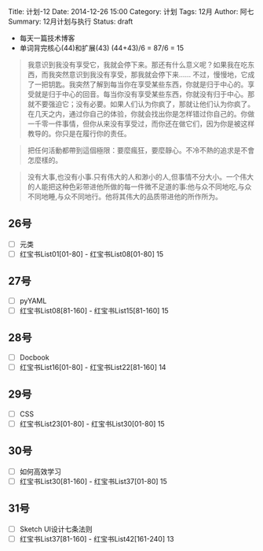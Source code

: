 Title: 计划-12
Date: 2014-12-26 15:00
Category: 计划
Tags: 12月
Author: 阿七
Summary: 12月计划与执行
Status: draft

+ 每天一篇技术博客
+ 单词背完核心(44)和扩展(43)
(44+43)/6 = 87/6 = 15

>我意识到我没有享受它，我就会停下来。那还有什么意义呢？如果我在吃东西，而我突然意识到我没有享受，那我就会停下来……
>不过，慢慢地，它成了一把钥匙。我突然了解到每当你在享受某些东西，你就是归于中心的。享受就是归于中心的回音。每当你没有享受某些东西，你就没有归于中心。那就不要强迫它；没有必要。如果人们认为你疯了，那就让他们认为你疯了。在几天之内，通过你自己的体验，你就会找出你是怎样错过你自己的。你做一千零一件事情，但你从来没有享受过，而你还在做它们，因为你是被这样教导的。你只是在履行你的责任。

>把任何活動都帶到這個極限：要麼瘋狂，要麼靜心。不冷不熱的追求是不會怎麼樣的。

>没有大事,也没有小事.只有伟大的人和渺小的人,但事情不分大小。一个伟大的人能把这种色彩带进他所做的每一件微不足道的事:他与众不同地吃,与众不同地睡,与众不同地行。他将其伟大的品质带进他的所作所为。

## 26号
+ [ ] 元类
+ [ ] 红宝书List01[01-80] - 红宝书List08[01-80] 15 

## 27号
+ [ ] pyYAML
+ [ ] 红宝书List08[81-160] - 红宝书List15[81-160] 15

## 28号
+ [ ] Docbook
+ [ ] 红宝书List16[01-80] - 红宝书List22[81-160] 14

## 29号
+ [ ] CSS
+ [ ] 红宝书List23[01-80] - 红宝书List30[01-80] 15

## 30号
+ [ ] 如何高效学习
+ [ ] 红宝书List30[81-160] - 红宝书List37[01-80] 15

## 31号
+ [ ] Sketch UI设计七条法则
+ [ ] 红宝书List37[81-160] - 红宝书List42[161-240] 13
